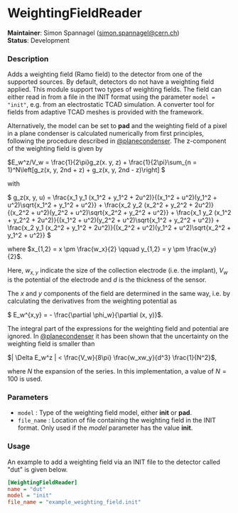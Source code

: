 # WeightingFieldReader
**Maintainer**: Simon Spannagel (<simon.spannagel@cern.ch>)  
**Status**: Development

### Description
Adds a weighting field (Ramo field) to the detector from one of the supported sources. By default, detectors do not have a weighting field applied.
This module support two types of weighting fields.
The field can either read in from a file in the INIT format using the parameter `model = "init"`, e.g. from an electrostatic TCAD simulation.
A converter tool for fields from adaptive TCAD meshes is provided with the framework.

Alternatively, the model can be set to **pad** and the weighting field of a pixel in a plane condenser is calculated numerically from first principles, following the procedure described in [@planecondenser].
The z-component of the weighting field is given by

$`E_w^z/V_w = \frac{1}{2\pi}g_z(x. y, z) + \frac{1}{2\pi}\sum_{n = 1}^N\left[g_z(x, y, 2nd + z) + g_z(x, y, 2nd - z)\right] `$

with

$` g_z(x, y, u) = \frac{x_1 y_1 (x_1^2 + y_1^2 + 2u^2)}{(x_1^2 + u^2)(y_1^2 + u^2)\sqrt{x_1^2 + y_1^2 + u^2}} + \frac{x_2 y_2 (x_2^2 + y_2^2 + 2u^2)}{(x_2^2 + u^2)(y_2^2 + u^2)\sqrt{x_2^2 + y_2^2 + u^2}} + \frac{x_1 y_2 (x_1^2 + y_2^2 + 2u^2)}{(x_1^2 + u^2)(y_2^2 + u^2)\sqrt{x_1^2 + y_2^2 + u^2}} + \frac{x_2 y_1 (x_2^2 + y_1^2 + 2u^2)}{(x_2^2 + u^2)(y_1^2 + u^2)\sqrt{x_2^2 + y_1^2 + u^2}} `$

where $`x_{1,2} = x \pm \frac{w_x}{2} \qquad y_{1,2} = y \pm \frac{w_y}{2}`$.

Here, $`w_{x,y}`$ indicate the size of the collection electrode (i.e. the implant), $`V_w`$ is the potential of the electrode and *d* is the thickness of the sensor.

The *x* and *y* components of the field are determined in the same way, i.e. by calculating the derivatives from the weighting potential as

$` E_w^{x,y} = - \frac{\partial \phi_w}{\partial (x, y)}`$.

The integral part of the expressions for the weighting field and potential are ignored.
In [@planecondenser] it has been shown that the uncertainty on the weighting field is smaller than

$`| \Delta E_w^z | < \frac{V_w}{8\pi} \frac{w_xw_y}{d^3} \frac{1}{N^2}`$,

where *N* the expansion of the series.
In this implementation, a value of $`N = 100`$ is used.

### Parameters
* `model` : Type of the weighting field model, either **init** or **pad**.
* `file_name` : Location of file containing the weighting field in the INIT format. Only used if the *model* parameter has the value **init**.

### Usage
An example to add a weighting field via an INIT file to the detector called "dut" is given below.

```ini
[WeightingFieldReader]
name = "dut"
model = "init"
file_name = "example_weighting_field.init"
```

[@planecondenser]: https://doi.org/10.1016/j.nima.2014.08.044
